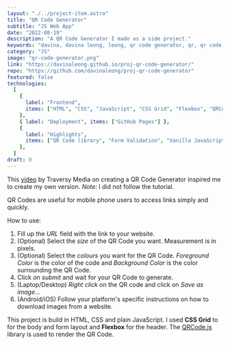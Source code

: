 ```yaml
---
layout: "./../project-item.astro"
title: "QR Code Generator"
subtitle: "JS Web App"
date: "2022-08-19"
description: "A QR Code Generator I made as a side project."
keywords: "davina, davina leong, leong, qr code generator, qr, qr code, generator"
category: "JS"
image: "qr-code-generator.png"
link: "https://davinaleong.github.io/proj-qr-code-generator/"
repo: "https://github.com/davinaleong/proj-qr-code-generator"
featured: false
technologies:
  [
    {
      label: "Frontend",
      items: ["HTML", "CSS", "JavaScript", "CSS Grid", "Flexbox", "QRCode.js"],
    },
    { label: "Deployment", items: ["GitHub Pages"] },
    {
      label: "Highlights",
      items: ["QR Code library", "Form Validation", "Vanilla JavaScript"],
    },
  ]
draft: 0
---
```


This [video](https://www.youtube.com/watch?v=qNiUlml9MDk) by Traversy Media on creating a QR Code Generator inspired me to create my own version. _Note:_ I did not follow the tutorial.

QR Codes are useful for mobile phone users to access links simply and quickly.

How to use:

1. Fill up the _URL_ field with the link to your website.
1. (Optional) Select the _size_ of the QR Code you want. Measurement is in pixels.
1. (Optional) Select the _colours_ you want for the QR Code. _Foreground Color_ is the color of the code and _Background Color_ is the color surrounding the QR Code.
1. Click on _submit_ and wait for your QR Code to generate.
1. (Laptop/Desktop) _Right click_ on the QR code and click on _Save as image..._
1. (Android/iOS) Follow your platform's specific instructions on how to download images from a website.

This project is build in HTML, CSS and plain JavaScript. I used **CSS Grid** to for the body and form layout and **Flexbox** for the header. The [QRCode.js](https://github.com/davidshimjs/qrcodejs) library is used to render the QR Code.
